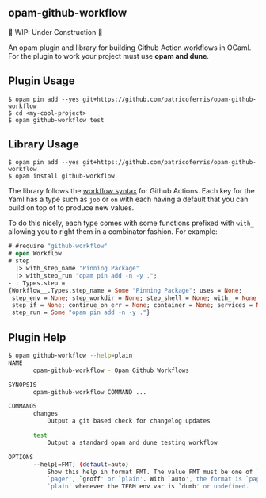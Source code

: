 opam-github-workflow
--------------------

🚧 WIP: Under Construction 🚧

An opam plugin and library for building Github Action workflows in OCaml. For the plugin to work your project must use **opam and dune**.

## Plugin Usage 

```
$ opam pin add --yes git+https://github.com/patricoferris/opam-github-workflow
$ cd <my-cool-project>
$ opam github-workflow test
```

## Library Usage 

```
$ opam pin add --yes git+https://github.com/patricoferris/opam-github-workflow
$ opam install github-workflow
```

The library follows the [workflow syntax](https://docs.github.com/en/free-pro-team@latest/actions/reference/workflow-syntax-for-github-actions) for Github Actions. Each key for the Yaml has a type such as `job` or `on` with each having a default that you can build on top of to produce new values. 

To do this nicely, each type comes with some functions prefixed with `with_` allowing you to right them in a combinator fashion. For example: 

```ocaml
# #require "github-workflow"
# open Workflow
# step
  |> with_step_name "Pinning Package"
  |> with_step_run "opam pin add -n -y .";
- : Types.step =
{Workflow__.Types.step_name = Some "Pinning Package"; uses = None;
 step_env = None; step_workdir = None; step_shell = None; with_ = None;
 step_if = None; continue_on_err = None; container = None; services = None;
 step_run = Some "opam pin add -n -y ."}
```

## Plugin Help 

```sh
$ opam github-workflow --help=plain
NAME
       opam-github-workflow - Opam Github Workflows

SYNOPSIS
       opam-github-workflow COMMAND ...

COMMANDS
       changes
           Output a git based check for changelog updates

       test
           Output a standard opam and dune testing workflow

OPTIONS
       --help[=FMT] (default=auto)
           Show this help in format FMT. The value FMT must be one of `auto',
           `pager', `groff' or `plain'. With `auto', the format is `pager` or
           `plain' whenever the TERM env var is `dumb' or undefined.

```
